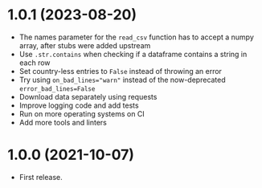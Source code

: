 # 1.0.1 (2023-08-20)

* The names parameter for the `read_csv` function has to accept a numpy array, after stubs were added upstream
* Use `.str.contains` when checking if a dataframe contains a string in each row
* Set country-less entries to `False` instead of throwing an error
* Try using `on_bad_lines="warn"` instead of the now-deprecated `error_bad_lines=False`
* Download data separately using requests
* Improve logging code and add tests
* Run on more operating systems on CI
* Add more tools and linters

# 1.0.0 (2021-10-07)

* First release.
